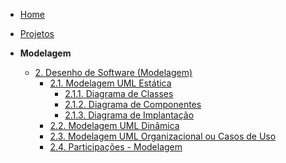 <!-- docs/_sidebar.md -->

- [Home](./)
- [Projetos](./Projeto/Projeto.md)

- **Modelagem**
  - [2. Desenho de Software (Modelagem)](./Modelagem/2.Modelagem.md)
    - [2.1. Modelagem UML Estática](./Modelagem/2.1.ModelagemEstatica.md)
      - [2.1.1. Diagrama de Classes](./Modelagem/ModelagemEstatica/2.1.1.DiagramaClasses.md)
      - [2.1.2. Diagrama de Componentes](./Modelagem/ModelagemEstatica/2.1.2.DiagramaDeComponentes.md)
      - [2.1.3. Diagrama de Implantação](./Modelagem/ModelagemEstatica/2.1.3.DiagramaDeImplementacao.md)
    - [2.2. Modelagem UML Dinâmica](./Modelagem/2.2.ModelagemDinamica.md)
    - [2.3. Modelagem UML Organizacional ou Casos de Uso](./Modelagem/2.3.ModelagemOrganizacionalCasosDeUso.md)
    - [2.4. Participações - Modelagem](./Modelagem/2.4.ParticipacoesModelagem.md)